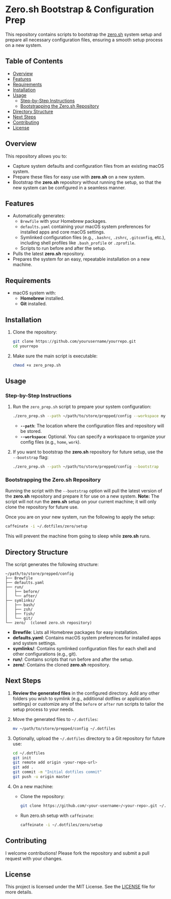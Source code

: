 # Zero.sh Bootstrap & Configuration Prep

This repository contains scripts to bootstrap the [zero.sh](https://github.com/zero-sh/zero.sh.git) system setup and prepare all necessary configuration files, ensuring a smooth setup process on a new system.

## Table of Contents
- [Overview](#overview)
- [Features](#features)
- [Requirements](#requirements)
- [Installation](#installation)
- [Usage](#usage)
  - [Step-by-Step Instructions](#step-by-step-instructions)
  - [Bootstrapping the Zero.sh Repository](#bootstrapping-the-zerosh-repository)
- [Directory Structure](#directory-structure)
- [Next Steps](#next-steps)
- [Contributing](#contributing)
- [License](#license)

## Overview
This repository allows you to:
- Capture system defaults and configuration files from an existing macOS system.
- Prepare these files for easy use with **zero.sh** on a new system.
- Bootstrap the **zero.sh** repository without running the setup, so that the new system can be configured in a seamless manner.

## Features
- Automatically generates:
  - `Brewfile` with your Homebrew packages.
  - `defaults.yaml` containing your macOS system preferences for installed apps and core macOS settings.
  - Symlinked configuration files (e.g., `.bashrc`, `.zshrc`, `.gitconfig`, etc.), including shell profiles like `.bash_profile` or `.zprofile`.
  - Scripts to run before and after the setup.
- Pulls the latest **zero.sh** repository.
- Prepares the system for an easy, repeatable installation on a new machine.

## Requirements
- macOS system with:
  - **Homebrew** installed.
  - **Git** installed.

## Installation
1. Clone the repository:
   ```bash
   git clone https://github.com/yourusername/yourrepo.git
   cd yourrepo
   ```

2. Make sure the main script is executable:
   ```bash
   chmod +x zero_prep.sh
   ```

## Usage

### Step-by-Step Instructions
1. Run the `zero_prep.sh` script to prepare your system configuration:
   ```bash
   ./zero_prep.sh --path ~/path/to/store/prepped/config --workspace my_workspace
   ```

   - **`--path`**: The location where the configuration files and repository will be stored.
   - **`--workspace`**: Optional. You can specify a workspace to organize your config files (e.g., `home`, `work`).

2. If you want to bootstrap the **zero.sh** repository for future setup, use the `--bootstrap` flag:
   ```bash
   ./zero_prep.sh --path ~/path/to/store/prepped/config --bootstrap
   ```

### Bootstrapping the Zero.sh Repository
Running the script with the `--bootstrap` option will pull the latest version of the **zero.sh** repository and prepare it for use on a new system. **Note:** The script will not run the **zero.sh** setup on your current machine; it will only clone the repository for future use.

Once you are on your new system, run the following to apply the setup:
```bash
caffeinate -i ~/.dotfiles/zero/setup
```

This will prevent the machine from going to sleep while **zero.sh** runs.

## Directory Structure
The script generates the following structure:

```
~/path/to/store/prepped/config
├── Brewfile
├── defaults.yaml
├── run/
│   ├── before/
│   └── after/
├── symlinks/
│   ├── bash/
│   ├── zsh/
│   ├── fish/
│   └── git/
└── zero/  (cloned zero.sh repository)
```

- **Brewfile**: Lists all Homebrew packages for easy installation.
- **defaults.yaml**: Contains macOS system preferences for installed apps and system settings.
- **symlinks/**: Contains symlinked configuration files for each shell and other configurations (e.g., git).
- **run/**: Contains scripts that run before and after the setup.
- **zero/**: Contains the cloned **zero.sh** repository.

## Next Steps
1. **Review the generated files** in the configured directory. Add any other folders you wish to symlink (e.g., additional dotfiles or application settings) or customize any of the `before` or `after` run scripts to tailor the setup process to your needs.
2. Move the generated files to `~/.dotfiles`:
   ```bash
   mv ~/path/to/store/prepped/config ~/.dotfiles
   ```

3. Optionally, upload the `~/.dotfiles` directory to a Git repository for future use:
   ```bash
   cd ~/.dotfiles
   git init
   git remote add origin <your-repo-url>
   git add .
   git commit -m "Initial dotfiles commit"
   git push -u origin master
   ```

4. On a new machine:
   - Clone the repository:
     ```bash
     git clone https://github.com/<your-username>/<your-repo>.git ~/.dotfiles --recursive
     ```
   - Run zero.sh setup with `caffeinate`:
     ```bash
     caffeinate -i ~/.dotfiles/zero/setup
     ```

## Contributing
I welcome contributions! Please fork the repository and submit a pull request with your changes.

## License
This project is licensed under the MIT License. See the [LICENSE](LICENSE) file for more details.
